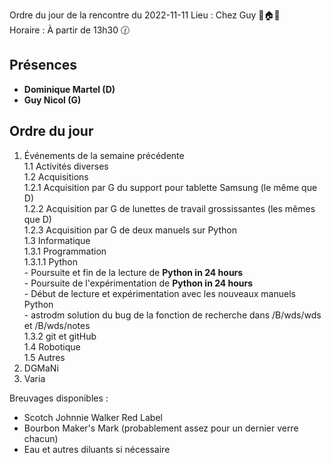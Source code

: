 Ordre du jour de la rencontre du 2022-11-11
Lieu :    Chez Guy 🌲🏠🌳  
Horaire : À partir de 13h30 🕜  
## Présences
* **Dominique Martel (D)**
* **Guy Nicol (G)**

## Ordre du jour
1. Événements de la semaine précédente  
  1.1  Activités diverses  
  1.2  Acquisitions  
    1.2.1 Acquisition par G du support pour tablette Samsung  (le même que D)  
    1.2.2 Acquisition par G de lunettes de travail grossissantes (les mêmes que D)  
    1.2.3 Acquisition par G de deux manuels sur Python  
  1.3 Informatique  
    1.3.1 Programmation  
      1.3.1.1 Python  
               - Poursuite et fin de la lecture de **Python in 24 hours**  
               - Poursuite de l'expérimentation de **Python in 24 hours**  
               - Début de lecture et expérimentation avec les nouveaux manuels Python  
               - astrodm solution du bug de la fonction de recherche dans /B/wds/wds et /B/wds/notes  
    1.3.2 git et gitHub<br>
  1.4 Robotique  
  1.5 Autres  
2. DGMaNi  
3. Varia  



Breuvages disponibles :
  * Scotch Johnnie Walker Red Label
  * Bourbon Maker's Mark (probablement assez pour un dernier verre chacun)
  * Eau et autres diluants si nécessaire
